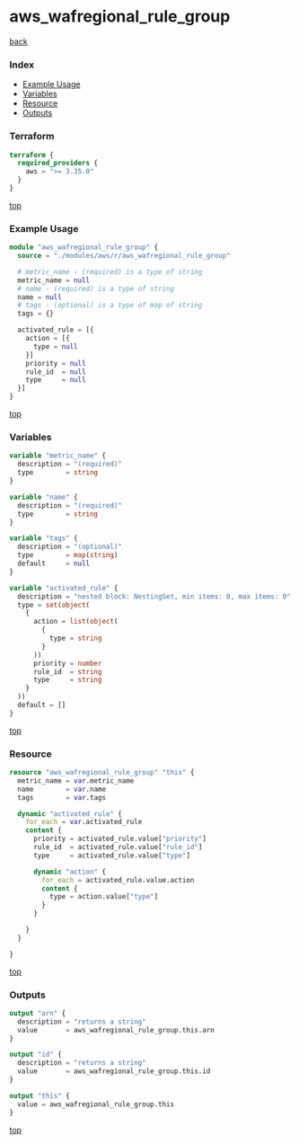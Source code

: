 # aws_wafregional_rule_group

[back](../aws.md)

### Index

- [Example Usage](#example-usage)
- [Variables](#variables)
- [Resource](#resource)
- [Outputs](#outputs)

### Terraform

```terraform
terraform {
  required_providers {
    aws = ">= 3.35.0"
  }
}
```

[top](#index)

### Example Usage

```terraform
module "aws_wafregional_rule_group" {
  source = "./modules/aws/r/aws_wafregional_rule_group"

  # metric_name - (required) is a type of string
  metric_name = null
  # name - (required) is a type of string
  name = null
  # tags - (optional) is a type of map of string
  tags = {}

  activated_rule = [{
    action = [{
      type = null
    }]
    priority = null
    rule_id  = null
    type     = null
  }]
}
```

[top](#index)

### Variables

```terraform
variable "metric_name" {
  description = "(required)"
  type        = string
}

variable "name" {
  description = "(required)"
  type        = string
}

variable "tags" {
  description = "(optional)"
  type        = map(string)
  default     = null
}

variable "activated_rule" {
  description = "nested block: NestingSet, min items: 0, max items: 0"
  type = set(object(
    {
      action = list(object(
        {
          type = string
        }
      ))
      priority = number
      rule_id  = string
      type     = string
    }
  ))
  default = []
}
```

[top](#index)

### Resource

```terraform
resource "aws_wafregional_rule_group" "this" {
  metric_name = var.metric_name
  name        = var.name
  tags        = var.tags

  dynamic "activated_rule" {
    for_each = var.activated_rule
    content {
      priority = activated_rule.value["priority"]
      rule_id  = activated_rule.value["rule_id"]
      type     = activated_rule.value["type"]

      dynamic "action" {
        for_each = activated_rule.value.action
        content {
          type = action.value["type"]
        }
      }

    }
  }

}
```

[top](#index)

### Outputs

```terraform
output "arn" {
  description = "returns a string"
  value       = aws_wafregional_rule_group.this.arn
}

output "id" {
  description = "returns a string"
  value       = aws_wafregional_rule_group.this.id
}

output "this" {
  value = aws_wafregional_rule_group.this
}
```

[top](#index)